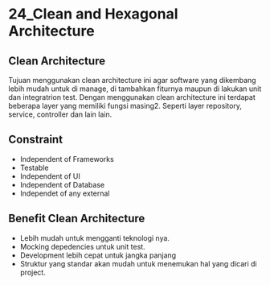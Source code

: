 # 24_Clean and Hexagonal Architecture
## Clean Architecture
Tujuan menggunakan clean architecture ini agar software yang dikembang lebih mudah untuk di manage, di tambahkan fiturnya maupun di lakukan unit dan integratrion test. Dengan menggunakan clean architecture ini terdapat beberapa layer yang memiliki fungsi masing2. Seperti layer repository, service, controller dan lain lain.

## Constraint
- Independent of Frameworks
- Testable
- Independent of UI
- Independent of Database
- Independet of any external

## Benefit Clean Architecture
- Lebih mudah untuk mengganti teknologi nya.
- Mocking depedencies untuk unit test.
- Development lebih cepat untuk jangka panjang
- Struktur yang standar akan mudah untuk menemukan hal yang dicari di project.
